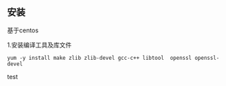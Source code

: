 ## 安装

基于centos

1.安装编译工具及库文件

```
yum -y install make zlib zlib-devel gcc-c++ libtool  openssl openssl-devel
```







test